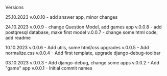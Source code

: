 Versions

25.10.2023
v.0.0.10 - add answer app, minor changes

24.10.2023
v.0.0.9 - change Question Model, add games app
v.0.0.8 - add postqresql database, make first model
v.0.0.7 - change some html code, add readme

10.10.2023
v.0.0.6 - Add utils, some html/css upgrades
v.0.0.5 - Add normalize.css
v.0.0.4 - Add first template, upgrade django-debug-toolbar

03.10.2023
v.0.0.3 - Add django-debug, change some apps
v.0.0.2 - Add "game" app
v.0.0.1 - Initial commit
names